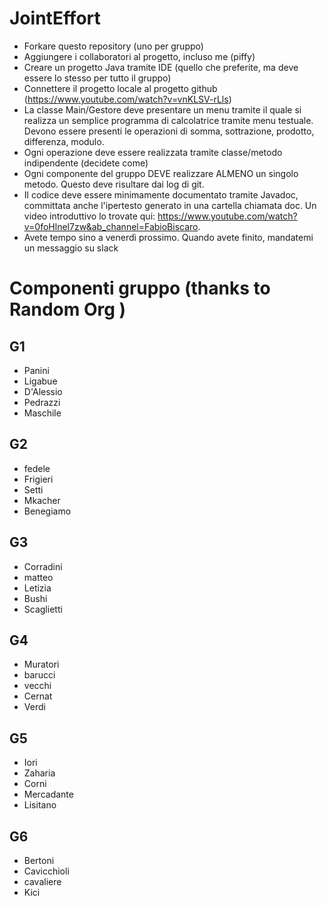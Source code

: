 # JointEffort

* Forkare questo repository (uno per gruppo)
* Aggiungere i collaboratori al progetto, incluso me (piffy) 
* Creare un progetto Java tramite IDE (quello che preferite, ma deve essere lo stesso per tutto il gruppo)
* Connettere il progetto locale al progetto github (https://www.youtube.com/watch?v=vnKLSV-rLls)
* La classe Main/Gestore deve presentare un menu tramite il quale si realizza un semplice programma di calcolatrice tramite menu testuale. Devono essere presenti le operazioni di somma, sottrazione, prodotto, differenza, modulo. 
* Ogni operazione deve essere realizzata tramite classe/metodo indipendente (decidete come)
* Ogni componente del gruppo DEVE realizzare ALMENO un singolo metodo. Questo deve risultare dai log di git.
* Il codice deve essere minimamente documentato tramite Javadoc, committata anche l'ipertesto generato in una cartella chiamata doc. Un video introduttivo lo trovate qui: https://www.youtube.com/watch?v=0foHlnel7zw&ab_channel=FabioBiscaro.
* Avete tempo sino a venerdì prossimo. Quando avete finito, mandatemi un messaggio su slack

 # Componenti gruppo (thanks to Random Org )
 
 ## G1
* Panini
* Ligabue
* D'Alessio
* Pedrazzi
* Maschile

## G2
* fedele
* Frigieri
* Setti
* Mkacher
* Benegiamo

## G3
* Corradini
* matteo
* Letizia
* Bushi
* Scaglietti

## G4 
* Muratori
* barucci
* vecchi
* Cernat
* Verdi

## G5
* Iori
* Zaharia
* Corni
* Mercadante
* Lisitano

## G6
* Bertoni
* Cavicchioli
* cavaliere
* Kici
 
 
